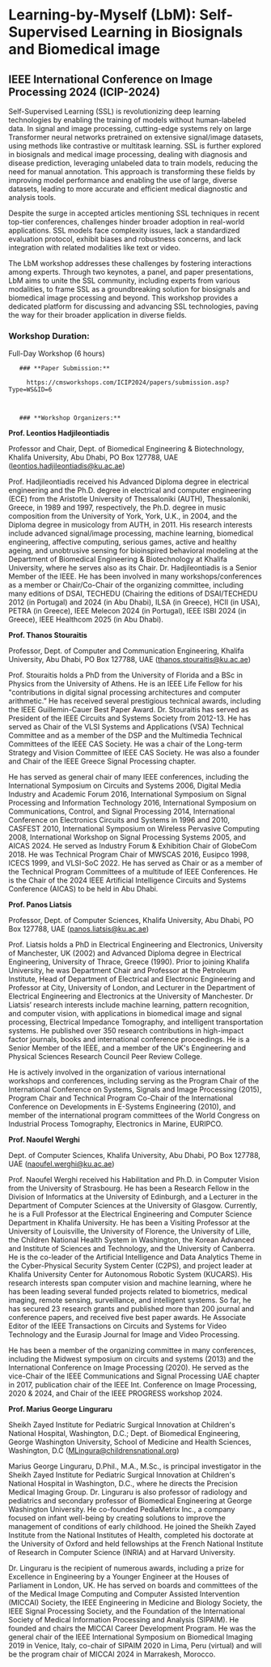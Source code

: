 # **Learning-by-Myself (LbM): Self-Supervised Learning in Biosignals and Biomedical image**
 

## **IEEE International Conference on Image Processing 2024 (ICIP-2024)**

 

 

Self-Supervised Learning (SSL) is revolutionizing deep learning technologies by enabling the training of models without human-labeled data. In signal and image processing, cutting-edge systems rely on large Transformer neural networks pretrained on extensive signal/image datasets, using methods like contrastive or multitask learning. SSL is further explored in biosignals and medical image processing, dealing with diagnosis and disease prediction, leveraging unlabeled data to train models, reducing the need for manual annotation. This approach is transforming these fields by improving model performance and enabling the use of large, diverse datasets, leading to more accurate and efficient medical diagnostic and analysis tools.

 

Despite the surge in accepted articles mentioning SSL techniques in recent top-tier conferences, challenges hinder broader adoption in real-world applications. SSL models face complexity issues, lack a standardized evaluation protocol, exhibit biases and robustness concerns, and lack integration with related modalities like text or video.

 

The LbM workshop addresses these challenges by fostering interactions among experts. Through two keynotes, a panel, and paper presentations, LbM aims to unite the SSL community, including experts from various modalities, to frame SSL as a groundbreaking solution for biosignals and biomedical image processing and beyond. This workshop provides a dedicated platform for discussing and advancing SSL technologies, paving the way for their broader application in diverse fields.

 

 

### **Workshop Duration:**

Full-Day Workshop (6 hours)

 

       ### **Paper Submission:**

         https://cmsworkshops.com/ICIP2024/papers/submission.asp?Type=WS&ID=6

 

       ### **Workshop Organizers:**

 

**Prof. Leontios Hadjileontiadis**

Professor and Chair, Dept. of Biomedical Engineering & Biotechnology, Khalifa University, Abu Dhabi, PO Box 127788, UAE (leontios.hadjileontiadis@ku.ac.ae)

 

Prof. Hadjileontiadis received his Advanced Diploma degree in electrical engineering and the Ph.D. degree in electrical and computer engineering (ECE) from the Aristotle University of Thessaloniki (AUTH), Thessaloniki, Greece, in 1989 and 1997, respectively, the Ph.D. degree in music composition from the University of York, York, U.K., in 2004, and the Diploma degree in musicology from AUTH, in 2011. His research interests include advanced signal/image processing, machine learning, biomedical engineering, affective computing, serious games, active and healthy ageing, and unobtrusive sensing for bioinspired behavioral modeling at the Department of Biomedical Engineering & Biotechnology at Khalifa University, where he serves also as its Chair. Dr. Hadjileontiadis is a Senior Member of the IEEE. He has been involved in many workshops/conferences as a member or Chair/Co-Chair of the organizing committee, including many editions of DSAI, TECHEDU (Chairing the editions of DSAI/TECHEDU 2012 (in Portugal) and 2024 (in Abu Dhabi), ILSA (in Greece), HCII (in USA), PETRA (in Greece), IEEE Melecon 2024 (in Portugal), IEEE ISBI 2024 (in Greece), IEEE Healthcom 2025 (in Abu Dhabi).

 

**Prof. Thanos Stouraitis**

Professor, Dept. of Computer and Communication Engineering, Khalifa University, Abu Dhabi, PO Box 127788, UAE (thanos.stouraitis@ku.ac.ae)

 

Prof. Stouraitis holds a PhD from the University of Florida and a BSc in Physics from the University of Athens. He is an IEEE Life Fellow for his "contributions in digital signal processing architectures and computer arithmetic.” He has received several prestigious technical awards, including the IEEE Guillemin-Cauer Best Paper Award. Dr. Stouraitis has served as President of the IEEE Circuits and Systems Society from 2012-13. He has served as Chair of the VLSI Systems and Applications (VSA) Technical Committee and as a member of the DSP and the Multimedia Technical Committees of the IEEE CAS Society. He was a chair of the Long-term Strategy and Vision Committee of IEEE CAS Society. He was also a founder and Chair of the IEEE Greece Signal Processing chapter. 

He has served as general chair of many IEEE conferences, including the International Symposium on Circuits and Systems 2006, Digital Media Industry and Academic Forum 2016, International Symposium on Signal Processing and Information Technology 2016, International Symposium on Communications, Control, and Signal Processing 2014, International Conference on Electronics Circuits and Systems in 1996 and 2010, CASFEST 2010, International Symposium on Wireless Pervasive Computing 2008, International Workshop on Signal Processing Systems 2005, and AICAS 2024. He served as Industry Forum & Exhibition Chair of GlobeCom 2018. He was Technical Program Chair of MWSCAS 2016, Eusipco 1998, ICECS 1999, and VLSI-SoC 2022. He has served as Chair or as a member of the Technical Program Committees of a multitude of IEEE Conferences. He is the Chair of the 2024 IEEE Artificial Intelligence Circuits and Systems Conference (AICAS) to be held in Abu Dhabi.

 

**Prof. Panos Liatsis**

Professor, Dept. of Computer Sciences, Khalifa University, Abu Dhabi, PO Box 127788, UAE (panos.liatsis@ku.ac.ae)

 

Prof. Liatsis holds a PhD in Electrical Engineering and Electronics, University of Manchester, UK (2002) and Advanced Diploma degree in Electrical Engineering, University of Thrace, Greece (1990). Prior to joining Khalifa University, he was Department Chair and Professor at the Petroleum Institute, Head of Department of Electrical and Electronic Engineering and Professor at City, University of London, and Lecturer in the Department of Electrical Engineering and Electronics at the University of Manchester. Dr Liatsis’ research interests include machine learning, pattern recognition, and computer vision, with applications in biomedical image and signal processing, Electrical Impedance Tomography, and intelligent transportation systems. He published over 350 research contributions in high-impact factor journals, books and international conference proceedings. He is a Senior Member of the IEEE, and a member of the UK's Engineering and Physical Sciences Research Council Peer Review College.

He is actively involved in the organization of various international workshops and conferences, including serving as the Program Chair of the International Conference on Systems, Signals and Image Processing (2015), Program Chair and Technical Program Co-Chair of the International Conference on Developments in E-Systems Engineering (2010), and member of the international program committees of the World Congress on Industrial Process Tomography, Electronics in Marine, EURIPCO.

 

**Prof. Naoufel Werghi**

Dept. of Computer Sciences, Khalifa University, Abu Dhabi, PO Box 127788, UAE (naoufel.werghi@ku.ac.ae)

 

Prof.  Naoufel Werghi received his Habilitation and Ph.D. in Computer Vision from the University of Strasbourg. He has been a Research Fellow in the Division of Informatics at the University of Edinburgh, and a Lecturer in the Department of Computer Sciences at the University of Glasgow. Currently, he is a Full Professor at the Electrical Engineering and Computer Science Department in Khalifa University. He has been a Visiting Professor at the University of Louisville, the University of Florence, the University of Lille, the Children National Health System in Washington, the Korean Advanced and Institute of Sciences and Technology, and the University of Canberra. He is the co-leader of the Artificial Intelligence and Data Analytics Theme in the Cyber-Physical Security System Center (C2PS), and project leader at Khalifa University Center for Autonomous Robotic System (KUCARS). His research interests span computer vision and machine learning, where he has been leading several funded projects related to biometrics, medical imaging, remote sensing, surveillance, and intelligent systems. So far, he has secured 23 research grants and published more than 200 journal and conference papers, and received five best paper awards. He  Associate Editor of the IEEE Transactions on Circuits and Systems for Video Technology and the Eurasip  Journal for Image and Video Processing.

He has been a member of the organizing committee in many conferences, including the Midwest symposium on circuits and systems (2013) and the International Conference on Image Processing (2020).  He served as the vice-Chair of the IEEE Communications and Signal Processing UAE chapter in 2017, publication chair of the IEEE Int. Conference on Image Processing, 2020  & 2024, and Chair of the IEEE PROGRESS workshop 2024.

 

**Prof. Marius George Linguraru**

Sheikh Zayed Institute for Pediatric Surgical Innovation at Children's National Hospital, Washington, D.C.; Dept. of Biomedical Engineering, George Washington University, School of Medicine and Health Sciences, Washington, D.C (MLingura@childrensnational.org)

Marius George Linguraru, D.Phil., M.A., M.Sc., is principal investigator in the Sheikh Zayed Institute for Pediatric Surgical Innovation at Children's National Hospital in Washington, D.C., where he directs the Precision Medical Imaging Group. Dr. Linguraru is also professor of radiology and pediatrics and secondary professor of Biomedical Engineering at George Washington University. He co-founded PediaMetrix Inc., a company focused on infant well-being by creating solutions to improve the management of conditions of early childhood. He joined the Sheikh Zayed Institute from the National Institutes of Health, completed his doctorate at the University of Oxford and held fellowships at the French National Institute of Research in Computer Science (INRIA) and at Harvard University. 

Dr. Linguraru is the recipient of numerous awards, including a prize for Excellence in Engineering by a Younger Engineer at the Houses of Parliament in London, UK. He has served on boards and committees of the of the Medical Image Computing and Computer Assisted Intervention (MICCAI) Society, the IEEE Engineering in Medicine and Biology Society, the IEEE Signal Processing Society, and the Foundation of the International Society of Medical Information Processing and Analysis (SIPAIM). He founded and chairs the MICCAI Career Development Program. He was the general chair of the IEEE International Symposium on Biomedical Imaging 2019 in Venice, Italy, co-chair of SIPAIM 2020 in Lima, Peru (virtual) and will be the program chair of MICCAI 2024 in Marrakesh, Morocco.

 
